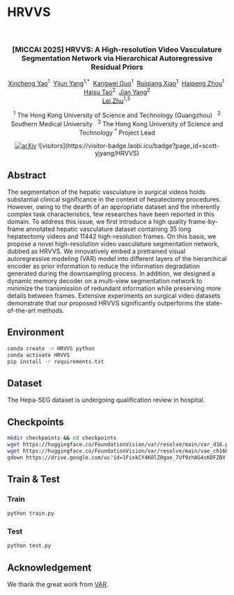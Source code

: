 # HRVVS

<div align="center">
<br>
<h3>[MICCAI 2025] HRVVS: A High-resolution Video Vasculature Segmentation Network via Hierarchical Autoregressive Residual Priors</h3>

[Xincheng Yao](https://yijun-yang.github.io/)<sup>1</sup>&nbsp;
[Yijun Yang](https://yijun-yang.github.io/)<sup>1,*</sup>&nbsp;
[Kangwei Guo](https://github.com/scott-yjyang/HRVVS)<sup>1</sup>&nbsp;
[Ruiqiang Xiao](https://keeplearning-again.github.io/)<sup>1</sup>&nbsp;
[Haipeng Zhou](https://haipengzhou856.github.io/)<sup>1</sup>&nbsp;
[Haisu Tao](https://github.com/scott-yjyang/HRVVS)<sup>2</sup>&nbsp;
[Jian Yang](https://github.com/scott-yjyang/HRVVS)<sup>2</sup><br>
[Lei Zhu](https://sites.google.com/site/indexlzhu/home)<sup>1,3</sup>&nbsp;

<sup>1</sup> The Hong Kong University of Science and Technology (Guangzhou) &nbsp; <sup>2</sup> Southern Medical University &nbsp; <sup>3</sup> The Hong Kong University of Science and Technology  <sup>*</sup> Project Lead

<p align="center">
<!--   <a href="https://yijun-yang.github.io/MeWM/"><img src="https://img.shields.io/badge/project-page-red" alt="Project Page"></a> -->
  <a href="https://arxiv.org/abs/2507.22530"><img src="https://img.shields.io/badge/ArXiv-<2507.22530>-<COLOR>.svg" alt="arXiv"></a>
  ![visitors](https://visitor-badge.laobi.icu/badge?page_id=scott-yjyang/HRVVS)
<!--   <a href="https://huggingface.co/papers/2506.02327"><img src="https://img.shields.io/badge/huggingface-page-yellow.svg" alt="huggingface"></a> -->
 <p align="center">
  
</div>

## Abstract
The segmentation of the hepatic vasculature in surgical videos holds substantial clinical significance in the context of hepatectomy procedures. However, owing to the dearth of an appropriate dataset and the inherently complex task characteristics, few researches have been reported in this domain. To address this issue, we first introduce a high quality frame-by-frame annotated hepatic vasculature dataset containing 35 long hepatectomy videos and 11442 high-resolution frames. On this basis, we propose a novel high-resolution video vasculature segmentation network, dubbed as HRVVS. We innovatively embed a pretrained visual autoregressive modeling (VAR) model into different layers of the hierarchical encoder as prior information to reduce the information degradation generated during the downsampling process. In addition, we designed a dynamic memory decoder on a multi-view segmentation network to minimize the transmission of redundant information while preserving more details between frames. Extensive experiments on surgical video datasets demonstrate that our proposed HRVVS significantly outperforms the state-of-the-art methods.

## Environment
```bash
conda create -n HRVVS python
conda activate HRVVS
pip install -r requirements.txt
```

## Dataset
The Hepa-SEG dataset is undergoing qualification review in hospital.

## Checkpoints
```bash
mkdir checkpoints && cd checkpoints
wget https://huggingface.co/FoundationVision/var/resolve/main/var_d16.pth
wget https://huggingface.co/FoundationVision/var/resolve/main/vae_ch160v4096z32.pth
gdown https://drive.google.com/uc?id=1FixkCY4KOlZ0gae_7Uf9zhAG4sKDFZBV
```

## Train & Test
### Train
```bash
python train.py
```

### Test
```bash
python test.py
```

## Acknowledgement
We thank the great work from [VAR](https://github.com/FoundationVision/VAR).
